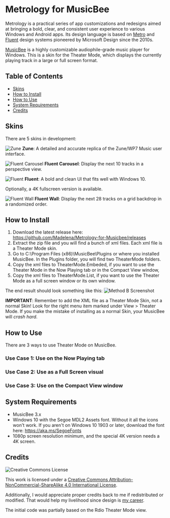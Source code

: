 # Metrology for MusicBee

Metrology is a practical series of app customizations and redesigns aimed at bringing a bold, clear, and consistent user experience to various Windows and Android apps. Its design language is based on [Metro](https://en.wikipedia.org/wiki/Metro_(design_language)) and [Fluent](https://www.microsoft.com/design/fluent/) design systems pioneered by Microsoft Design since the 2010s.

[MusicBee](https://getmusicbee.com) is a highly customizable audiophile-grade music player for Windows. This is a skin for the Theater Mode, which displays the currently playing track in a large or full screen format.

## Table of Contents

- [Skins](#skins)
- [How to Install](#how-to-install)
- [How to Use](#how-to-use)
- [System Requirements](#system-requirements)
- [Credits](#credits)

## Skins
There are 5 skins in development:

![Zune](https://i.imgur.com/FXmzjab.png)
**Zune**: A detailed and accurate replica of the Zune/WP7 Music user interface.

![Fluent Carousel](https://i.imgur.com/woTA1aK.png)
**Fluent Carousel**: Display the next 10 tracks in a perspective view.

![Fluent](https://i.imgur.com/cVU1DYu.jpg)
**Fluent**: A bold and clean UI that fits well with Windows 10.

Optionally, a 4K fullscreen version is available.

![Fluent Wall](https://i.imgur.com/9cv1bGp.png)
**Fluent Wall**: Display the next 28 tracks on a grid backdrop in a randomized order.

## How to Install

1. Download the latest release here: https://github.com/Madelena/Metrology-for-Musicbee/releases 
2. Extract the zip file and you will find a bunch of xml files. Each xml file is a Theater Mode skin.
3. Go to C:\Program Files (x86)\MusicBee\Plugins or where you installed MusicBee. In the Plugins folder, you will find two TheaterMode folders.
4. Copy the xml files to TheaterMode.Embeded, if you want to use the Theater Mode in the Now Playing tab or in the Compact View window, 
5. Copy the xml files to TheaterMode.List, if you want to use the Theater Mode as a full screen window or its own window.

The end result should look something like this:
![Method B Screenshot](https://i.imgur.com/nJtZ6S1.png)

**IMPORTANT**: Remember to add the XML file as a Theater Mode Skin, not a normal Skin! Look for the right menu item marked under View > Theater Mode. If you make the mistake of installing as a normal Skin, your MusicBee will *crash hard*.

## How to Use

There are 3 ways to use Theater Mode on MusicBee.

### Use Case 1: Use on the Now Playing tab

### Use Case 2: Use as a Full Screen visual

### Use Case 3: Use on the Compact View window


## System Requirements
* MusicBee 3.x
* Windows 10 with the Segoe MDL2 Assets font. Without it all the icons won't work. If you aren't on Windows 10 1903 or later, download the font here: https://aka.ms/SegoeFonts
* 1080p screen resolution minimum, and the special 4K version needs a 4K screen.

## Credits

![Creative Commons License](https://i.creativecommons.org/l/by-nc-sa/4.0/88x31.png)

This work is licensed under a [Creative Commons Attribution-NonCommercial-ShareAlike 4.0 International License](http://creativecommons.org/licenses/by-nc-sa/4.0/).

Additionally, I would appreciate proper credits back to me if redistributed or modified. That would help my livelihood since design is [my career](https://MadelenaMak.com).

The initial code was partially based on the Rdio Theater Mode view.
